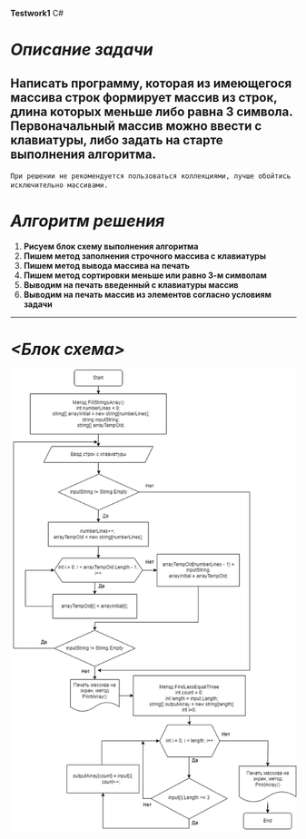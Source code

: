 **Testwork1** C#

# __*Описание задачи*__

 Написать программу, которая из имеющегося массива строк
формирует массив из строк, длина которых меньше либо
равна 3 символа. Первоначальный массив можно ввести
с клавиатуры, либо задать на старте выполнения алгоритма.
-------------------------------
    При решении не рекомендуется пользоваться коллекциями, лучше обойтись исключительно массивами.

# __*Алгоритм решения*__

1. __Рисуем блок схему выполнения алгоритма__
2. __Пишем метод заполнения строчного массива с клавиатуры__
3. __Пишем метод вывода массива на печать__
4. __Пишем метод сортировки меньше или равно 3-м символам__
5. __Выводим на печать введенный с клавиатуры массив__
6. __Выводим на печать массив из элементов согласно условиям задачи__
----------------------------

# __*<Блок схема>*__
![Testwork1](Testwork.png "Тестовая работа")